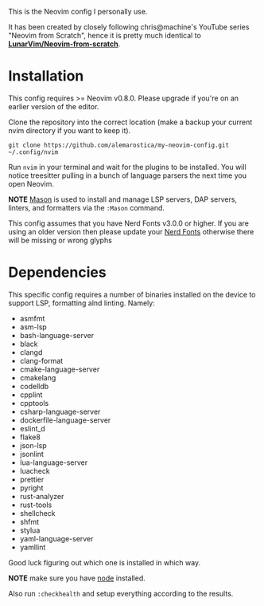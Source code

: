This is the Neovim config I personally use.
 
It has been created by closely following chris@machine's YouTube series "Neovim from Scratch", hence it is pretty much identical to **[LunarVim/Neovim-from-scratch](https://github.com/LunarVim/Neovim-from-scratch)**.

# Installation
This config requires >= Neovim v0.8.0. Please upgrade if you're on an earlier version of the editor.

Clone the repository into the correct location (make a backup your current nvim directory if you want to keep it).
```
git clone https://github.com/alemarostica/my-neovim-config.git ~/.config/nvim
```
Run ```nvim``` in your terminal and wait for the plugins to be installed. You will notice treesitter pulling in a bunch of language parsers the next time you open Neovim.

**NOTE** [Mason](https://github.com/williamboman/mason.nvim) is used to install and manage LSP servers, DAP servers, linters, and formatters via the `:Mason` command.

This config assumes that you have Nerd Fonts v3.0.0 or higher. If you are using an older version then please update your [Nerd Fonts](https://github.com/ryanoasis/nerd-fonts) otherwise there will be missing or wrong glyphs

# Dependencies
This specific config requires a number of binaries installed on the device to support LSP, formatting alnd linting. Namely:
- asmfmt
- asm-lsp
- bash-language-server
- black
- clangd
- clang-format
- cmake-language-server
- cmakelang
- codelldb
- cpplint
- cpptools
- csharp-language-server
- dockerfile-language-server
- eslint_d
- flake8
- json-lsp
- jsonlint
- lua-language-server
- luacheck
- prettier
- pyright
- rust-analyzer
- rust-tools
- shellcheck
- shfmt
- stylua
- yaml-language-server
- yamllint

Good luck figuring out which one is installed in which way.

**NOTE** make sure you have [node](https://nodejs.org/en/) installed.

Also run ```:checkhealth``` and setup everything according to the results.
